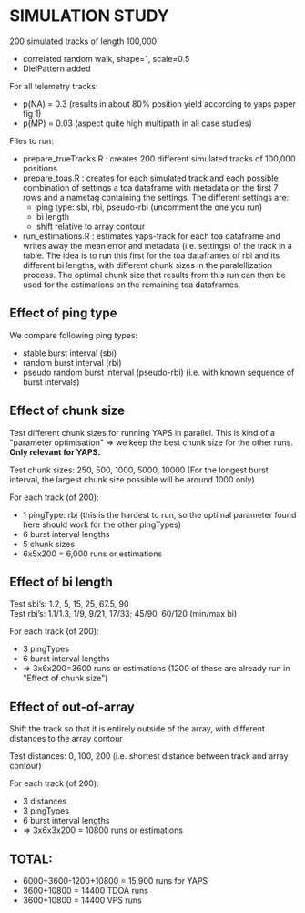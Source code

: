 # SIMULATION STUDY

200 simulated tracks of length 100,000
- correlated random walk, shape=1, scale=0.5
- DielPattern added

For all telemetry tracks: 
- p(NA) = 0.3 (results in about 80% position yield according to yaps paper fig 1)
- p(MP) = 0.03 (aspect quite high multipath in all case studies)

Files to run:
- prepare_trueTracks.R : creates 200 different simulated tracks of 100,000 positions
- prepare_toas.R : creates for each simulated track and each possible combination of settings a toa dataframe with metadata on the first 7 rows and a nametag containing the settings. The different settings are:
    - ping type: sbi, rbi, pseudo-rbi (uncomment the one you run)
    - bi length
    - shift relative to array contour
- run_estimations.R : estimates yaps-track for each toa dataframe and writes away the mean error and metadata (i.e. settings) of the track in a table. The idea is to run this first for the toa dataframes of rbi and its different bi lengths, with different chunk sizes in the paralellization process. The optimal chunk size that results from this run can then be used for the estimations on the remaining toa dataframes.


## Effect of ping type
We compare following ping types:
- stable burst interval (sbi)
- random burst interval (rbi)
- pseudo random burst interval (pseudo-rbi) (i.e. with known sequence of burst intervals)

## Effect of chunk size
Test different chunk sizes for running YAPS in parallel. This is kind of a "parameter optimisation" => we keep the best chunk size for the other runs. **Only relevant for YAPS.**

Test chunk sizes: 250, 500, 1000, 5000, 10000 (For the longest burst interval, the largest chunk size possible will be around 1000 only)

For each track (of 200):
- 1 pingType: rbi (this is the hardest to run, so the optimal parameter found here should work for the other pingTypes)
- 6 burst interval lengths
- 5 chunk sizes
- 6x5x200 = 6,000 runs or estimations

## Effect of bi length
Test sbi’s: 1.2, 5, 15, 25, 67.5, 90  
Test rbi’s: 1.1/1.3, 1/9, 9/21, 17/33; 45/90, 60/120  (min/max bi)   

For each track (of 200):
- 3 pingTypes
- 6 burst interval lengths
- => 3x6x200=3600 runs or estimations (1200 of these are already run in "Effect of chunk size")

## Effect of out-of-array
Shift the track so that it is entirely outside of the array, with different distances to the array contour

Test distances: 0, 100, 200 (i.e. shortest distance between track and array contour)

For each track (of 200):
- 3 distances
- 3 pingTypes
- 6 burst interval lengths
- => 3x6x3x200 = 10800 runs or estimations


## TOTAL:

- 6000+3600-1200+10800 = 15,900 runs for YAPS
- 3600+10800 = 14400 TDOA runs
- 3600+10800 = 14400 VPS runs

